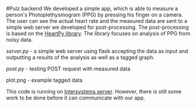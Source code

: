 #Pulz backend
We developed a simple app, which is able to measure a person's Photoplethysmogram (PPG) by pressing his finger on a camera. The user can see the actual heart rate and the measured data are sent to a simple web server we developed for post-processing. The post-processing is based on the [HeartPy library](https://python-heart-rate-analysis-toolkit.readthedocs.io/en/latest/index.html). The library focuses on analysis of PPG from noisy data.

*server.py* - a simple web server using flask accepting the data as input and outputting a results of the analysis as well as a tagged graph.

*post.py* - testing POST request with measured data

plot.png - example tagged data

This code is running on [Intersystems server](52773-1-5b2c2b30.labs.learning.intersystems.com). However, there is still some work to be done before it can communicate with our app.
